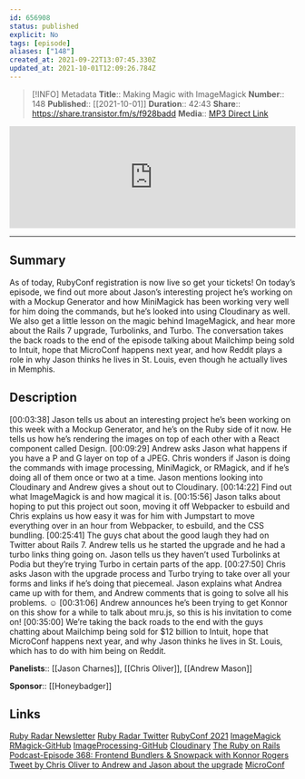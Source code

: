 ```yaml
---
id: 656908
status: published
explicit: No
tags: [episode]
aliases: ["148"]
created_at: 2021-09-22T13:07:45.330Z
updated_at: 2021-10-01T12:09:26.784Z
---
```


> [!INFO] Metadata
> **Title**:: Making Magic with ImageMagick
> **Number**:: 148
> **Published**:: [[2021-10-01]]
> **Duration**:: 42:43
> **Share**:: <https://share.transistor.fm/s/f928badd>
> **Media**:: [MP3 Direct Link](https://dts.podtrac.com/redirect.mp3/media.transistor.fm/f928badd/3798aa42.mp3)

<iframe width="100%" height="180" frameborder="no" scrolling="no" seamless src="https://share.transistor.fm/e/f928badd/dark"></iframe>

---

## Summary

As of today, RubyConf registration is now live so get your tickets! On today’s episode, we find out more about Jason’s interesting project he’s working on with a Mockup Generator and how MiniMagick has been working very well for him doing the commands, but he’s looked into using Cloudinary as well. We also get a little lesson on the magic behind ImageMagick, and hear more about the Rails 7 upgrade, Turbolinks, and Turbo. The conversation takes the back roads to the end of the episode talking about Mailchimp being sold to Intuit, hope that MicroConf happens next year, and how Reddit plays a role in why Jason thinks he lives in St. Louis, even though he actually lives in Memphis.

## Description

[00:03:38] Jason tells us about an interesting project he’s been working on this week with a Mockup Generator, and he’s on the Ruby side of it now. He tells us how he’s rendering the images on top of each other with a React component called Design.
[00:09:29] Andrew asks Jason what happens if you have a P and G layer on top of a JPEG. Chris wonders if Jason is doing the commands with image processing, MiniMagick, or RMagick, and if he’s doing all of them once or two at a time. Jason mentions looking into Cloudinary and Andrew gives a shout out to Cloudinary.
[00:14:22] Find out what ImageMagick is and how magical it is.
[00:15:56] Jason talks about hoping to put this project out soon, moving it off Webpacker to esbuild and Chris explains us how easy it was for him with Jumpstart to move everything over in an hour from Webpacker, to esbuild, and the CSS bundling.
[00:25:41] The guys chat about the good laugh they had on Twitter about Rails 7. Andrew tells us he started the upgrade and he had a turbo links thing going on. Jason tells us they haven’t used Turbolinks at Podia but they’re trying Turbo in certain parts of the app.
[00:27:50] Chris asks Jason with the upgrade process and Turbo trying to take over all your forms and links if he’s doing that piecemeal. Jason explains what Andrea came up with for them, and Andrew comments that is going to solve all his problems. ☺
[00:31:06] Andrew announces he’s been trying to get Konnor on this show for a while to talk about mru.js, so this is his invitation to come on!
[00:35:00] We’re taking the back roads to the end with the guys chatting about Mailchimp being sold for $12 billion to Intuit, hope that MicroConf happens next year, and why Jason thinks he lives in St. Louis, which has to do with him being on Reddit.

**Panelists**:: [[Jason Charnes]], [[Chris Oliver]], [[Andrew Mason]]

**Sponsor**:: [[Honeybadger]]

## Links

[Ruby Radar Newsletter](https://rubyradar.dev/)
[Ruby Radar Twitter](https://twitter.com/therubyradar)
[RubyConf 2021](https://rubyconf.org/)
[ImageMagick](https://imagemagick.org/index.php)
[RMagick-GitHub](https://github.com/rmagick/rmagick)
[ImageProcessing-GitHub](https://github.com/janko/image_processing)
[Cloudinary](https://cloudinary.com/)
[The Ruby on Rails Podcast-Episode 368: Frontend Bundlers & Snowpack with Konnor Rogers](https://podcasts.apple.com/us/podcast/episode-368-frontend-bundlers-snowpacker-with-konnor/id840890158?i=1000520378395)
[Tweet by Chris Oliver to Andrew and Jason about the upgrade](https://twitter.com/excid3/status/1438246718189998085)
[MicroConf](https://microconf.com/)
